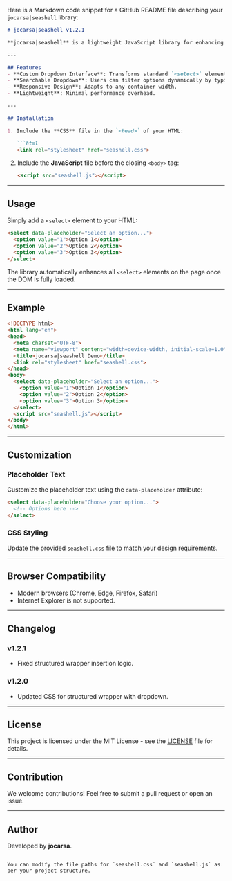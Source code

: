 Here is a Markdown code snippet for a GitHub README file describing your `jocarsa|seashell` library:

```markdown
# jocarsa|seashell v1.2.1

**jocarsa|seashell** is a lightweight JavaScript library for enhancing `<select>` elements with a custom, interactive dropdown interface. It simplifies user interactions with select menus and allows for a searchable dropdown.

---

## Features
- **Custom Dropdown Interface**: Transforms standard `<select>` elements into styled, interactive dropdowns.
- **Searchable Dropdown**: Users can filter options dynamically by typing.
- **Responsive Design**: Adapts to any container width.
- **Lightweight**: Minimal performance overhead.

---

## Installation

1. Include the **CSS** file in the `<head>` of your HTML:

   ```html
   <link rel="stylesheet" href="seashell.css">
   ```

2. Include the **JavaScript** file before the closing `<body>` tag:

   ```html
   <script src="seashell.js"></script>
   ```

---

## Usage

Simply add a `<select>` element to your HTML:

```html
<select data-placeholder="Select an option...">
  <option value="1">Option 1</option>
  <option value="2">Option 2</option>
  <option value="3">Option 3</option>
</select>
```

The library automatically enhances all `<select>` elements on the page once the DOM is fully loaded.

---

## Example

```html
<!DOCTYPE html>
<html lang="en">
<head>
  <meta charset="UTF-8">
  <meta name="viewport" content="width=device-width, initial-scale=1.0">
  <title>jocarsa|seashell Demo</title>
  <link rel="stylesheet" href="seashell.css">
</head>
<body>
  <select data-placeholder="Select an option...">
    <option value="1">Option 1</option>
    <option value="2">Option 2</option>
    <option value="3">Option 3</option>
  </select>
  <script src="seashell.js"></script>
</body>
</html>
```

---

## Customization

### Placeholder Text
Customize the placeholder text using the `data-placeholder` attribute:

```html
<select data-placeholder="Choose your option...">
  <!-- Options here -->
</select>
```

### CSS Styling
Update the provided `seashell.css` file to match your design requirements.

---

## Browser Compatibility

- Modern browsers (Chrome, Edge, Firefox, Safari)
- Internet Explorer is not supported.

---

## Changelog

### v1.2.1
- Fixed structured wrapper insertion logic.

### v1.2.0
- Updated CSS for structured wrapper with dropdown.

---

## License

This project is licensed under the MIT License - see the [LICENSE](LICENSE) file for details.

---

## Contribution

We welcome contributions! Feel free to submit a pull request or open an issue.

---

## Author

Developed by **jocarsa**.
```

You can modify the file paths for `seashell.css` and `seashell.js` as per your project structure.
